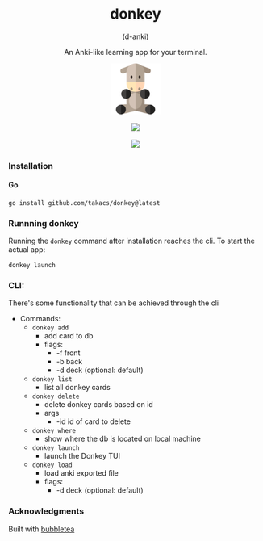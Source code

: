 <h1 align=center> donkey </h1>
<p align="center">(d-anki)<p>
<p align="center">An Anki-like learning app for your terminal.<p>
<p align="center">
  <img src="assets/donkey.svg" width=20%/>
</p>
<p align="center">
  <img src="https://github.com/takacs/donkey/actions/workflows/ci.yml/badge.svg">
</p>
<p align="center">
  <img src="https://github.com/takacs/donkey/assets/44911031/132c1e06-7d91-46cc-bcfd-b05f5d28815d">
</p>

### Installation
#### Go
```
go install github.com/takacs/donkey@latest
```
### Runnning donkey
Running the `donkey` command after installation reaches the cli. To start the actual app:
```
donkey launch
```

### CLI:
There's some functionality that can be achieved through the cli

- Commands:
	- `donkey add`
		- add card to db
		- flags:
			- -f front
			- -b back
			- -d deck (optional: default)
	- `donkey list`
		- list all donkey cards
	- `donkey delete`
		- delete donkey cards based on id
		- args
			- -id id of card to delete
	- `donkey where`
		- show where the db is located on local machine
	- `donkey launch`
		- launch the Donkey TUI
	- `donkey load`
		- load anki exported file
		- flags:
			- -d deck (optional: default)

### Acknowledgments
Built with [bubbletea](https://github.com/charmbracelet/bubbletea)
